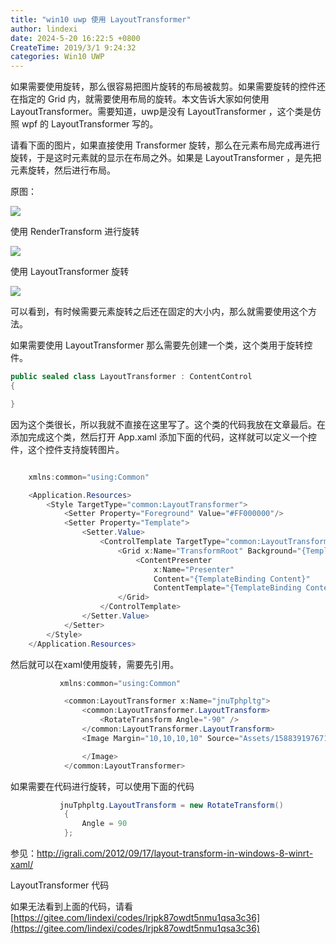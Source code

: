 ```yaml
---
title: "win10 uwp 使用 LayoutTransformer"
author: lindexi
date: 2024-5-20 16:22:5 +0800
CreateTime: 2019/3/1 9:24:32
categories: Win10 UWP
---
```


如果需要使用旋转，那么很容易把图片旋转的布局被裁剪。如果需要旋转的控件还在指定的 Grid 内，就需要使用布局的旋转。本文告诉大家如何使用 LayoutTransformer。需要知道，uwp是没有 LayoutTransformer ，这个类是仿照 wpf 的 LayoutTransformer 写的。

<!--more-->


<!-- CreateTime:2019/3/1 9:24:32 -->


请看下面的图片，如果直接使用 Transformer 旋转，那么在元素布局完成再进行旋转，于是这时元素就的显示在布局之外。如果是 LayoutTransformer ，是先把元素旋转，然后进行布局。

原图：

![](http://image.acmx.xyz/34fdad35-5dfe-a75b-2b4b-8c5e313038e2%2F201711521149.jpg)

使用 RenderTransform 进行旋转

![](http://image.acmx.xyz/34fdad35-5dfe-a75b-2b4b-8c5e313038e2%2F201711521312.jpg)

使用 LayoutTransformer 旋转

![](http://image.acmx.xyz/34fdad35-5dfe-a75b-2b4b-8c5e313038e2%2F2017115205320.jpg)

可以看到，有时候需要元素旋转之后还在固定的大小内，那么就需要使用这个方法。

如果需要使用 LayoutTransformer 那么需要先创建一个类，这个类用于旋转控件。

```csharp
public sealed class LayoutTransformer : ContentControl
{

}
```

因为这个类很长，所以我就不直接在这里写了。这个类的代码我放在文章最后。在添加完成这个类，然后打开 App.xaml 添加下面的代码，这样就可以定义一个控件，这个控件支持旋转图片。

```csharp

    xmlns:common="using:Common"

    <Application.Resources>
        <Style TargetType="common:LayoutTransformer">
            <Setter Property="Foreground" Value="#FF000000"/>
            <Setter Property="Template">
                <Setter.Value>
                    <ControlTemplate TargetType="common:LayoutTransformer">
                        <Grid x:Name="TransformRoot" Background="{TemplateBinding Background}">
                            <ContentPresenter
                                x:Name="Presenter"
                                Content="{TemplateBinding Content}"
                                ContentTemplate="{TemplateBinding ContentTemplate}"/>
                        </Grid>
                    </ControlTemplate>
                </Setter.Value>
            </Setter>
        </Style>
    </Application.Resources>
```

然后就可以在xaml使用旋转，需要先引用。

```csharp
           xmlns:common="using:Common"

            <common:LayoutTransformer x:Name="jnuTphpltg">
                <common:LayoutTransformer.LayoutTransform>
                    <RotateTransform Angle="-90" />
                </common:LayoutTransformer.LayoutTransform>
                <Image Margin="10,10,10,10" Source="Assets/158839197671.jpg" RenderTransformOrigin="0.5,0.5">

                </Image>
            </common:LayoutTransformer>

```

如果需要在代码进行旋转，可以使用下面的代码

```csharp
		   jnuTphpltg.LayoutTransform = new RotateTransform()
            {
                Angle = 90
            };
```		



参见：http://igrali.com/2012/09/17/layout-transform-in-windows-8-winrt-xaml/

LayoutTransformer 代码

<script src="https://gist.github.com/lindexi/5e71b24447a36f383493dce0858dd55a.js"></script>

如果无法看到上面的代码，请看[https://gitee.com/lindexi/codes/lrjpk87owdt5nmu1qsa3c36](https://gitee.com/lindexi/codes/lrjpk87owdt5nmu1qsa3c36)


